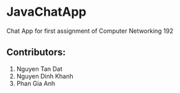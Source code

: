 # JavaChatApp
Chat App for first assignment of Computer Networking 192

## Contributors:
1. Nguyen Tan Dat
2. Nguyen Dinh Khanh
3. Phan Gia Anh
